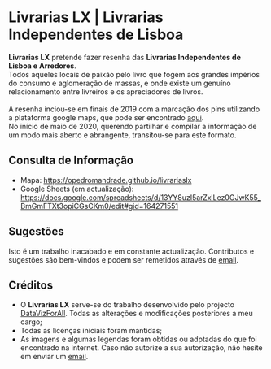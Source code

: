 # Livrarias LX | Livrarias Independentes de Lisboa 
**Livrarias LX** pretende fazer resenha das **Livrarias Independentes de Lisboa e Arredores**.
<br>
Todos aqueles locais de paixão pelo livro que fogem aos grandes impérios do consumo e aglomeração de massas, e onde existe um genuíno relacionamento entre livreiros e os apreciadores de livros.
<br><br>
A resenha inciou-se em finais de 2019 com a marcação dos pins utilizando a plataforma google maps, que pode ser encontrado [aqui](https://www.google.com/maps/d/viewer?mid=1orbteiRiJ8dmNdUfOHfb4Mrqd3pAche4).<br>
No início de maio de 2020, querendo partilhar e compilar a informação de um modo mais aberto e abrangente, transitou-se para este formato. 

## Consulta de Informação
- Mapa: https://opedromandrade.github.io/livrariaslx
- Google Sheets (em actualização): https://docs.google.com/spreadsheets/d/13YY8uzI5arZxlLez0GJwK55_BmGmFTXt3opiCGsCKm0/edit#gid=164271551

## Sugestões
Isto é um trabalho inacabado e em constante actualização. Contributos e sugestões são bem-vindos e podem ser remetidos através de [email](mailto:pmm.andrade@outlook.com).

## Créditos
- O **Livrarias LX** serve-se do trabalho desenvolvido pelo projecto [DataVizForAll](https://github.com/DataVizForAll). Todas as alterações e modificações posteriores a meu cargo;
- Todas as licenças iniciais foram mantidas;
- As imagens e algumas legendas foram obtidas ou adptadas do que foi encontrado na internet. Caso não autorize a sua autorização, não hesite em enviar um [email](mailto:pmm.andrade@outlook.com).
